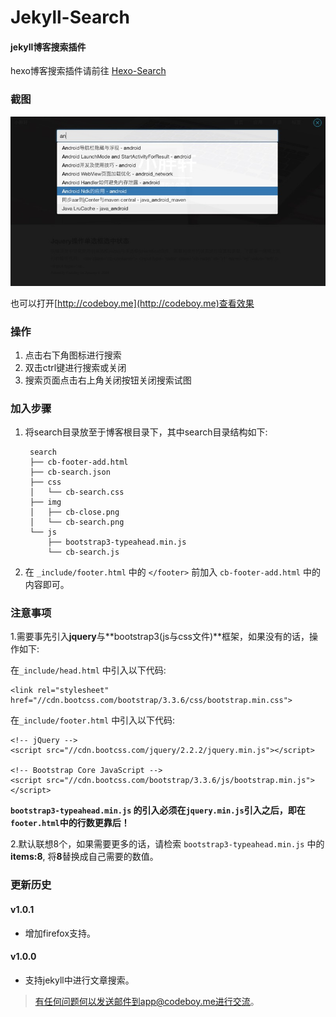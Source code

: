 # Jekyll-Search


#### jekyll博客搜索插件

hexo博客搜索插件请前往 [Hexo-Search](https://github.com/androiddevelop/hexo-search)

### 截图

![jekyll-search.jpg](jekyll-search.jpg)

也可以打开[http://codeboy.me](http://codeboy.me)查看效果

### 操作

1. 点击右下角图标进行搜索
2. 双击ctrl键进行搜索或关闭
3. 搜索页面点击右上角关闭按钮关闭搜索试图

### 加入步骤

1. 将search目录放至于博客根目录下，其中search目录结构如下:

		search
		├── cb-footer-add.html
		├── cb-search.json
		├── css
		│   └── cb-search.css
		├── img
		│   ├── cb-close.png
		│   └── cb-search.png
		└── js
		    ├── bootstrap3-typeahead.min.js
		    └── cb-search.js


2. 在 `_include/footer.html` 中的 `</footer>` 前加入 `cb-footer-add.html` 中的内容即可。 


### 注意事项

1.需要事先引入**jquery**与**bootstrap3(js与css文件)**框架，如果没有的话，操作如下:

在`_include/head.html` 中引入以下代码:

```
<link rel="stylesheet" href="//cdn.bootcss.com/bootstrap/3.3.6/css/bootstrap.min.css">
```
在`_include/footer.html` 中引入以下代码:

```
<!-- jQuery -->
<script src="//cdn.bootcss.com/jquery/2.2.2/jquery.min.js"></script>

<!-- Bootstrap Core JavaScript -->
<script src="//cdn.bootcss.com/bootstrap/3.3.6/js/bootstrap.min.js"></script>
```
**`bootstrap3-typeahead.min.js` 的引入必须在`jquery.min.js`引入之后，即在`footer.html`中的行数更靠后！**

2.默认联想8个，如果需要更多的话，请检索 `bootstrap3-typeahead.min.js` 中的**items:8**, 将**8**替换成自己需要的数值。

### 更新历史

#### v1.0.1

- 增加firefox支持。

#### v1.0.0

 - 支持jekyll中进行文章搜索。

> 有任何问题何以发送邮件到app@codeboy.me进行交流。


